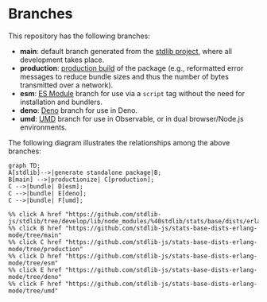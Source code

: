 <!--

@license Apache-2.0

Copyright (c) 2022 The Stdlib Authors.

Licensed under the Apache License, Version 2.0 (the "License");
you may not use this file except in compliance with the License.
You may obtain a copy of the License at

    http://www.apache.org/licenses/LICENSE-2.0

Unless required by applicable law or agreed to in writing, software
distributed under the License is distributed on an "AS IS" BASIS,
WITHOUT WARRANTIES OR CONDITIONS OF ANY KIND, either express or implied.
See the License for the specific language governing permissions and
limitations under the License.

-->

# Branches

This repository has the following branches:

-   **main**: default branch generated from the [stdlib project][stdlib-url], where all development takes place.
-   **production**: [production build][production-url] of the package (e.g., reformatted error messages to reduce bundle sizes and thus the number of bytes transmitted over a network).
-   **esm**: [ES Module][esm-url] branch for use via a `script` tag without the need for installation and bundlers.
-   **deno**: [Deno][deno-url] branch for use in Deno.
-   **umd**: [UMD][umd-url] branch for use in Observable, or in dual browser/Node.js environments.

The following diagram illustrates the relationships among the above branches:

```mermaid
graph TD;
A[stdlib]-->|generate standalone package|B;
B[main] -->|productionize| C[production];
C -->|bundle| D[esm];
C -->|bundle| E[deno];
C -->|bundle| F[umd];

%% click A href "https://github.com/stdlib-js/stdlib/tree/develop/lib/node_modules/%40stdlib/stats/base/dists/erlang/mode"
%% click B href "https://github.com/stdlib-js/stats-base-dists-erlang-mode/tree/main"
%% click C href "https://github.com/stdlib-js/stats-base-dists-erlang-mode/tree/production"
%% click D href "https://github.com/stdlib-js/stats-base-dists-erlang-mode/tree/esm"
%% click E href "https://github.com/stdlib-js/stats-base-dists-erlang-mode/tree/deno"
%% click F href "https://github.com/stdlib-js/stats-base-dists-erlang-mode/tree/umd"
```

[stdlib-url]: https://github.com/stdlib-js/stdlib/tree/develop/lib/node_modules/%40stdlib/stats/base/dists/erlang/mode
[production-url]: https://github.com/stdlib-js/stats-base-dists-erlang-mode/tree/production
[deno-url]: https://github.com/stdlib-js/stats-base-dists-erlang-mode/tree/deno
[umd-url]: https://github.com/stdlib-js/stats-base-dists-erlang-mode/tree/umd
[esm-url]: https://github.com/stdlib-js/stats-base-dists-erlang-mode/tree/esm